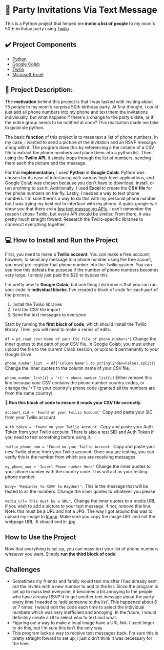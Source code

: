 # 🎉 Party Invitations Via Text Message
This is a Python project that helped me **invite a list of people** to my mom's 50th birthday party using [Twilio](https://www.twilio.com/messaging/sms)

## ✔️ Project Components
* [Python](https://www.python.org/doc/essays/blurb/)
* [Google Colab](https://research.google.com/colaboratory/faq.html#:~:text=Colaboratory%2C%20or%20%E2%80%9CColab%E2%80%9D%20for,learning%2C%20data%20analysis%20and%20education.)
* [Twilio](https://www.twilio.com/blog/what-does-twilio-do)
* [Microsoft Excel](https://www.microsoft.com/en-us/microsoft-365/excel)

## 📜 Project Description:
The **motivation** behind this project is that I was tasked with inviting about 75 people to my mom's surprise 50th birthday party. At first thought, I could just add all phone numbers into my phone and text them the invitations individually, but what happens if there's a change to the party's date, or if the entire group needs to be notified at once? This realization made me take to good ole python.

The basic **function** of this project is to mass text a list of phone numbers. In my case, I wanted to send a picture of the invitation and an RSVP message along with it. The program does this by referencing a the column of a CSV file to extract the phone numbers and place them into a python list. Then, using the **Twilio API**, it simply loops through the list of numbers, sending them each the picture and the message.

For this **implementation**, I used **Python** in **Google Colab**. Python was chosen for its ease of interfacing with various high-level applications, and Google Colab was chosen because you don't have to download, install, or run anything to use it. Additionally, I used **Excel** to create the **CSV file** for the phone numbers on the fly. Lastly, I needed a way to text phone numbers. I'm sure there's a way to do this with my personal phone number but I was trying my best not to interface with my phone. A quick google will show you that there are a [few text messaging APIs](https://rapidapi.com/blog/sms-apis-send-texts/). I can't remember the reason I chose Twilio, but every API should be similar. From there, it was pretty much straight foward: Research the Twilio-specific libraries to connecct everything together.

## 💻 How to Install and Run the Project
First, you need to make a **Twilio account**. You *can* make a free account; however, to send any message to a phone number using the free acount, you must pre-register that phone number into the Twilio system. You can see how this defeats the purpose if the number of phone numbers becomes very large. I simply just paid the $20 to bypass this.

I'm pretty new to **Google Colab**, but one thing I do know is that you can run your code in **individual blocks**. I've created a block of code for each part of the process.
1. Install the Twilio libraries
2. Test the CSV file import
3. Send the text messages to everyone

Start by running the **first block of code**, which should install the Twilio library. Then, you will need to make a series of edits.

`df = pd.read_csv('Name of your CSV file of phone numbers')` Change the inner quotes to the path of your CSV file. In Google Colab, you must either upload the file to the current Colab session, or upload it permanantly to your Google Drive. 

`phone_number_list  = df['Column Name'].to_string(index=False).split()` Change the inner quotes to the column name of your CSV file. 

`phone_number_list[i] = '+1' + phone_number_list[i]` Either remove this line because your CSV contains the phone number country codes, or change the '+1' to your country's phone code (granted all the numbers are from the same country).

**🧪 Run this block of code to ensure it reads your CSV file correctly.**

`account_sid = 'Found on your Twilio Account'` Copy and paste your SID from your Twilio account.

`auth_token = 'Found on your Twilio Account'` Copy and paste your Auth Token from your Twilio account. There is also a test SID and Auth Token if you need to test something before using it.

`twilio_phone_num = 'Found on your Twilio Account'` Copy and paste your new Twilio phone from your Twilio account. Once you are testing, you can verify this is the number from which you are receiving messages.

`my_phone_num = 'Insert Phone number Here'` Change the inner quotes to your phone number with the country code. This will act as your testing phone number.

`body= "Reminder to RSVP to Hayden!",` This is the message that will be texted to all the numbers. Change the inner quotes to whatever you please

`media_url='This must be a URL',` Change the inner quotes to a media URL if you wish to add a picture to your text message. If not, remove this line. Note: this must be a URL and not a JPG. The way I got around this was to upload my image to [Imgur](https://imgur.com/). Make sure you copy the image URL and not the webpage URL. It should end in .jpg

## How to Use the Project
Now that everything is set up, you can mass text your list of phone numbers whatever you want. Simply **run the third block of code**!
## Challenges
* Sometimes my friends and family would text me after I had already sent out the invites with a new number to add to the list. Since the program is set up to mass text everyone, it becomes a bit annoying to the people who have already RSVP'd to get another text message about the party every time I needed to 'add someone to the list'. This happened about 6 or 7 times. I would edit the code each time to select the individual numbers which was very inefficient and annoying. In the future, I would definitely create a UI to select who to text and what.
* Figuring out a way to make a local image have a URL link. I used Imgur to do this, but I'm sure this isn't the only way
* This program lacks a way to receive text messages back. I'm sure this is pretty straight foward to set up, I just didn't think it was necessary for the time.
